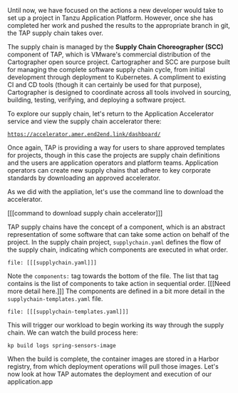 Until now, we have focused on the actions a new developer would take to set up a project in Tanzu Application Platform. However, once she has completed her work and pushed the results to the appropriate branch in git, the TAP supply chain takes over.

The supply chain is managed by the **Supply Chain Choreographer (SCC)** component of TAP, which is VMware's commercial distribution of the Cartographer open source project. Cartographer and SCC are purpose built for managing the complete software supply chain cycle, from initial development through deployment to Kubernetes. A compliment to existing CI and CD tools (though it can certainly be used for that purpose), Cartographer is designed to coordinate across all tools involved in sourcing, building, testing, verifying, and deploying a software project.

To explore our supply chain, let's return to the Application Accelerator service and view the supply chain accelerator there:

[```https://accelerator.amer.end2end.link/dashboard/```](https://accelerator.amer.end2end.link/dashboard/)

Once again, TAP is providing a way for users to share approved templates for projects, though in this case the projects are supply chain definitions and the users are application operators and platform teams. Application operators can create new supply chains that adhere to key corporate standards by downloading an approved accelerator.

As we did with the appliation, let's use the command line to download the accelerator.

[[[command to download supply chain accelerator]]]

TAP supply chains have the concept of a component, which is an abstract representation of some software that can take some action on behalf of the project. In the supply chain project, ```supplychain.yaml``` defines the flow of the supply chain, indicating which components are executed in what order. 

```editor:open-file
file: [[[supplychain.yaml]]]
``` 

Note the ```components:``` tag towards the bottom of the file. The list that tag contains is the list of components to take action in sequential order. [[[Need more detail here.]]] The components are defined in a bit more detail in the ```supplychain-templates.yaml``` file.

```editor:open-file
file: [[[supplychain-templates.yaml]]]
```

This will trigger our workload to begin working its way through the supply chain. We can watch the build process here:

```execute-2
kp build logs spring-sensors-image
```


When the build is complete, the container images are stored in a Harbor registry, from which deployment operations will pull those images. Let's now look at how TAP automates the deployment and execution of our application.app